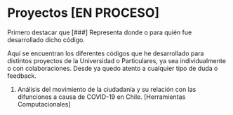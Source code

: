 # Proyectos [EN PROCESO]
Primero destacar que [###] Representa donde o para quién fue desarrollado dicho código.

Aquí se encuentran los diferentes códigos que he desarrollado para distintos proyectos de la Universidad o Particulares, ya sea individualmente o con colaboraciones. Desde ya quedo atento a cualquier tipo de duda o feedback. 

1. Análisis del movimiento de la ciudadanía y su relación con las difunciones a causa de COVID-19 en Chile. [Herramientas Computacionales]

